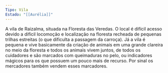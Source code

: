 ```yaml
---
Tipo: Vila
Estado: "[[Aurélia]]"
---
```

A vila de Raizalma, situada na Floresta das Veredas. O local é difícil acesso devido a difícil locomoção e localização na floresta recheada de pequenas trilhas estreitas (o que dificulta a passagem da carroça). Já a vila é pequena e vive basicamente da criação de animais em uma grande clareira no meio da floresta e todos os animais vivem juntos, de todos os cuidadores e são marcados com queimaduras no pelo, ou indicadores mágicos para os que possuem um pouco mais de recurso. Por sinal os mercadores também vendem esses marcadores.
